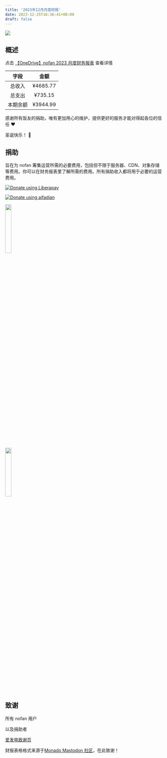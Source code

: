 ```yaml
---
title: '2023年12月月度财报'
date: 2023-12-25T16:36:41+08:00
draft: false
---
```


<img src="https://www.androidauthority.com/wp-content/uploads/2019/11/mastodon-social-network.jpg" />

## 概述

点击 [【OneDrive】nofan 2023 月度财务报表](https://1drv.ms/x/s!Amjhgi5Gq9pNiCi5mJfV3X4k-HQ4?e=4Q6FgJ) 查看详情

|   字段   |   金额   |
| :------: | :------: |
|  总收入  | ¥4685.77 |
|  总支出  | ¥735.15  |
| 本期余额 | ¥3944.99 |

感谢所有饭友的捐助，唯有更加用心的维护，提供更好的服务才能对得起各位的信任 ❤️

圣诞快乐！ 🎄

## 捐助

旨在为 nofan 筹集运营所需的必要费用，包括但不限于服务器、CDN、对象存储等费用。你可以在财务报表里了解所需的费用。所有捐助收入都将用于必要的运营费用。

<p><a href="https://zh.liberapay.com/nofan/"><img src="https://liberapay.com/assets/widgets/donate.svg" alt="Donate using Liberapay"></a>  </p>

<p><a href="https://afdian.net/a/twoheart"><img src="https://afdian.net/static/img/logo/logo.png" alt="Donate using aifadian"></a>  </p>

<img src="https://media.nofan.xyz/nofan-image-hosting/blog/finance/wechatpay.jpg" width="20%" class="medium-zoom-image">
<br />
<img src="https://media.nofan.xyz/nofan-image-hosting/blog/finance/alipay.jpg" width="20%" class="medium-zoom-image">

## 致谢

所有 nofan 用户

以及捐助者

[爱发电致谢页](https://afdian.net/@twoheart/thank?year=2023&month=11)

财报表格格式来源于[Monado Mastodon 社区](https://monado.ren/about/more)，在此致谢！
